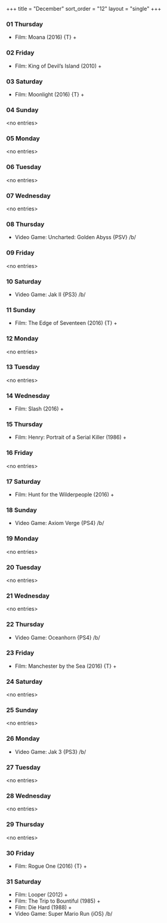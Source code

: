 +++
title = "December"
sort_order = "12"
layout = "single"
+++

### 01 Thursday


* Film: Moana (2016) {T} +


### 02 Friday


* Film: King of Devil’s Island (2010) +


### 03 Saturday


* Film: Moonlight (2016) {T} +


### 04 Sunday


\<no entries\>



### 05 Monday


\<no entries\>



### 06 Tuesday


\<no entries\>



### 07 Wednesday


\<no entries\>



### 08 Thursday


* Video Game: Uncharted: Golden Abyss {PSV} /b/

### 09 Friday


\<no entries\>



### 10 Saturday


* Video Game: Jak II {PS3} /b/

### 11 Sunday


* Film: The Edge of Seventeen (2016) {T} +


### 12 Monday


\<no entries\>



### 13 Tuesday


\<no entries\>



### 14 Wednesday


* Film: Slash (2016) +


### 15 Thursday


* Film: Henry: Portrait of a Serial Killer (1986) +


### 16 Friday


\<no entries\>



### 17 Saturday


* Film: Hunt for the Wilderpeople (2016) +


### 18 Sunday


* Video Game: Axiom Verge {PS4} /b/

### 19 Monday


\<no entries\>



### 20 Tuesday


\<no entries\>



### 21 Wednesday


\<no entries\>



### 22 Thursday


* Video Game: Oceanhorn {PS4} /b/

### 23 Friday


* Film: Manchester by the Sea (2016) {T} +


### 24 Saturday


\<no entries\>



### 25 Sunday


\<no entries\>



### 26 Monday


* Video Game: Jak 3 {PS3} /b/

### 27 Tuesday


\<no entries\>



### 28 Wednesday


\<no entries\>



### 29 Thursday


\<no entries\>



### 30 Friday


* Film: Rogue One (2016) {T} +


### 31 Saturday


* Film: Looper (2012) +
* Film: The Trip to Bountiful (1985) +
* Film: Die Hard (1988) +
* Video Game: Super Mario Run {iOS} /b/

